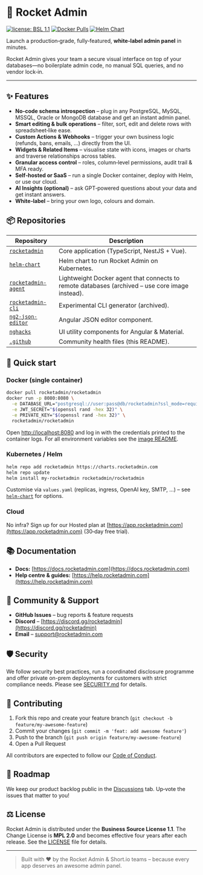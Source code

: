 # 🚀 Rocket Admin

[![license: BSL 1.1](https://img.shields.io/badge/license-BSL%201.1-blue.svg)](LICENSE) [![Docker Pulls](https://img.shields.io/docker/pulls/rocketadmin/rocketadmin)](https://hub.docker.com/r/rocketadmin/rocketadmin) [![Helm Chart](https://img.shields.io/badge/helm-chart-blue)](https://artifacthub.io/packages/helm/rocketadmin/rocketadmin)

Launch a production‑grade, fully‑featured, **white‑label admin panel** in minutes.

Rocket Admin gives your team a secure visual interface on top of your databases—no boilerplate admin code, no manual SQL queries, and no vendor lock‑in.

---

## ✨ Features

* **No‑code schema introspection** – plug in any PostgreSQL, MySQL, MSSQL, Oracle or MongoDB database and get an instant admin panel.
* **Smart editing & bulk operations** – filter, sort, edit and delete rows with spreadsheet‑like ease.
* **Custom Actions & Webhooks** – trigger your own business logic (refunds, bans, emails, …) directly from the UI.
* **Widgets & Related Items** – visualise state with icons, images or charts and traverse relationships across tables.
* **Granular access control** – roles, column‑level permissions, audit trail & MFA ready.
* **Self‑hosted or SaaS** – run a single Docker container, deploy with Helm, or use our cloud.
* **AI Insights (optional)** – ask GPT‑powered questions about your data and get instant answers.
* **White‑label** – bring your own logo, colours and domain.

## 📦 Repositories

| Repository                                                               | Description                                                                                     |
| ------------------------------------------------------------------------ | ----------------------------------------------------------------------------------------------- |
| [`rocketadmin`](https://github.com/rocket-admin/rocketadmin)             | Core application (TypeScript, NestJS + Vue).                                                    |
| [`helm-chart`](https://github.com/rocket-admin/helm-chart)               | Helm chart to run Rocket Admin on Kubernetes.                                                   |
| [`rocketadmin-agent`](https://github.com/rocket-admin/rocketadmin-agent) | Lightweight Docker agent that connects to remote databases (archived – use core image instead). |
| [`rocketadmin-cli`](https://github.com/rocket-admin/rocketadmin-cli)     | Experimental CLI generator (archived).                                                          |
| [`ng2-json-editor`](https://github.com/rocket-admin/ng2-json-editor)     | Angular JSON editor component.                                                                  |
| [`nghacks`](https://github.com/rocket-admin/nghacks)                     | UI utility components for Angular & Material.                                                   |
| [`.github`](https://github.com/rocket-admin/.github)                     | Community health files (this README).                                                           |

## 🚀 Quick start

### Docker (single container)

```bash
docker pull rocketadmin/rocketadmin
docker run -p 8080:8080 \
  -e DATABASE_URL="postgresql://user:pass@db/rocketadmin?ssl_mode=require" \
  -e JWT_SECRET="$(openssl rand -hex 32)" \
  -e PRIVATE_KEY="$(openssl rand -hex 32)" \
  rocketadmin/rocketadmin
```

Open [http://localhost:8080](http://localhost:8080) and log in with the credentials printed to the container logs.
For all environment variables see the [image README](https://github.com/rocket-admin/rocketadmin#environment-variables).

### Kubernetes / Helm

```bash
helm repo add rocketadmin https://charts.rocketadmin.com
helm repo update
helm install my-rocketadmin rocketadmin/rocketadmin
```

Customise via `values.yaml` (replicas, ingress, OpenAI key, SMTP, …) – see [`helm-chart`](https://github.com/rocket-admin/helm-chart) for options.

### Cloud

No infra? Sign up for our Hosted plan at [https://app.rocketadmin.com](https://app.rocketadmin.com) (30‑day free trial).

## 📚 Documentation

* **Docs:** [https://docs.rocketadmin.com](https://docs.rocketadmin.com)
* **Help centre & guides:** [https://help.rocketadmin.com](https://help.rocketadmin.com)

## 💬 Community & Support

* **GitHub Issues** – bug reports & feature requests
* **Discord** – [https://discord.gg/rocketadmin](https://discord.gg/rocketadmin)
* **Email** – [support@rocketadmin.com](mailto:support@rocketadmin.com)

## 🛡️ Security

We follow security best practices, run a coordinated disclosure programme and offer private on-prem deployments for customers with strict compliance needs. Please see [SECURITY.md](./SECURITY.md) for details.

## 🤝 Contributing

1. Fork this repo and create your feature branch (`git checkout -b feature/my-awesome-feature`)
2. Commit your changes (`git commit -m 'feat: add awesome feature'`)
3. Push to the branch (`git push origin feature/my-awesome-feature`)
4. Open a Pull Request

All contributors are expected to follow our [Code of Conduct](./CODE_OF_CONDUCT.md).

## 📅 Roadmap

We keep our product backlog public in the [Discussions](https://github.com/rocket-admin/rocketadmin/discussions) tab. Up‑vote the issues that matter to you!

## ⚖️ License

Rocket Admin is distributed under the **Business Source License 1.1**.
The Change License is **MPL 2.0** and becomes effective four years after each release. See the [LICENSE](https://github.com/rocket-admin/rocketadmin/blob/main/LICENSE) file for details.

---

> Built with ❤️ by the Rocket Admin & Short.io teams – because every app deserves an awesome admin panel.
